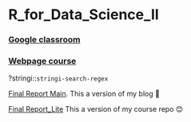 # R_for_Data_Science_II

### [Google classroom](https://classroom.google.com/u/0/c/MzczNjg1MjM2NTk5)

### [Webpage course](https://curso-r.github.io/202111-r4ds-2/)


?stringi::`stringi-search-regex` 

[Final Report Main](https://tainaweb-en.netlify.app/tutorials/). This a version of my blog :purple_heart:

[Final Report_Lite](https://tai-rocha.github.io/R_for_Data_Science_II.github.io/) This a version of my course repo :blush:

